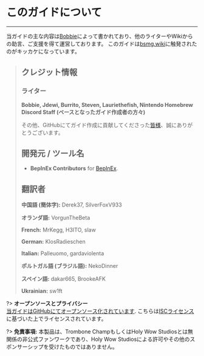# このガイドについて
---
当ガイドの主な内容は[Bobbie](https://twitter.com/VRBobbie)によって書かれており、他のライターやWikiからの助言、ご支援を得て運営しております。 このガイドは[bsmg.wiki](https://bsmg.wiki)に触発されたのがキッカケになっています。

> ## クレジット情報
> 
> ### ライター
> 
> **Bobbie, Jdewi, Burrito, Steven, Lauriethefish, Nintendo Homebrew Discord Staff (ベースとなったガイド作成者の方々)**
> 
> その他、GitHubにてガイド作成に貢献してくださった[皆様](https://github.com/tc-mods/TromboneChampModdingWiki/graphs/contributors)、誠にありがとうございます。
>
> ## 開発元 / ツール名
> 
> - **BepInEx Contributors** for [BepInEx](https://github.com/BepInEx/BepInEx).
>
> ## 翻訳者
> 
> **中国語 (簡体字):** Derek37, SilverFoxV933
> 
> **オランダ語:** VorgunTheBeta
> 
> **French:** MrKegg, H3ITO, slaw
> 
> **German:** KlosRadieschen
> 
> **Italian:** Palleuomo, gardaviolenta
> 
> **ポルトガル語 (ブラジル語):** NekoDinner
> 
> **スペイン語:** dakar665, BrookeAFK
> 
> **Ukrainian:** sw1ft

?> **オープンソースとプライバシー**  
[当ガイドはGitHubにてオープンソース化されています](https://github.com/tc-mods/TromboneChampModdingWiki). こちらは[ISCライセンス](https://github.com/tc-mods/TromboneChampModdingWiki/blob/master/LICENSE.md)に基づいた上でライセンスされています。

?> **免責事項:** 本製品は、Trombone ChampもしくはHoly Wow Studiosとは無関係の非公式ファンワークであり、Holy Wow Studiosによる許可やその他のスポンサーシップを受けたものではありません。